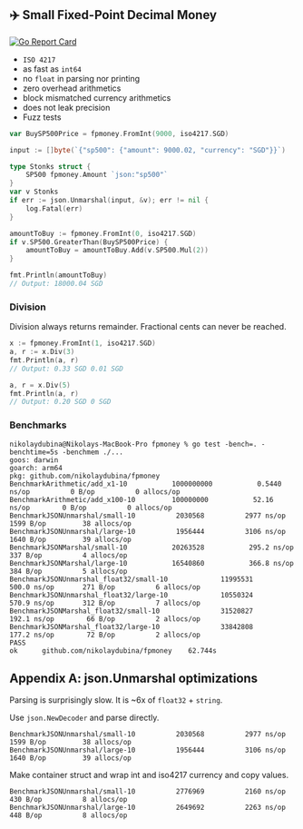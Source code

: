## ✈️ Small Fixed-Point Decimal Money

[![Go Report Card](https://goreportcard.com/badge/github.com/nikolaydubina/fpmoney)](https://goreportcard.com/report/github.com/nikolaydubina/fpmoney)

* `ISO 4217`
* as fast as `int64`
* no `float` in parsing nor printing
* zero overhead arithmetics
* block mismatched currency arithmetics
* does not leak precision
* Fuzz tests

```go
var BuySP500Price = fpmoney.FromInt(9000, iso4217.SGD)

input := []byte(`{"sp500": {"amount": 9000.02, "currency": "SGD"}}`)

type Stonks struct {
    SP500 fpmoney.Amount `json:"sp500"`
}
var v Stonks
if err := json.Unmarshal(input, &v); err != nil {
    log.Fatal(err)
}

amountToBuy := fpmoney.FromInt(0, iso4217.SGD)
if v.SP500.GreaterThan(BuySP500Price) {
    amountToBuy = amountToBuy.Add(v.SP500.Mul(2))
}

fmt.Println(amountToBuy)
// Output: 18000.04 SGD
```

### Division

Division always returns remainder.
Fractional cents can never be reached.

```go
x := fpmoney.FromInt(1, iso4217.SGD)
a, r := x.Div(3)
fmt.Println(a, r)
// Output: 0.33 SGD 0.01 SGD

a, r = x.Div(5)
fmt.Println(a, r)
// Output: 0.20 SGD 0 SGD
```

### Benchmarks

```
nikolaydubina@Nikolays-MacBook-Pro fpmoney % go test -bench=. -benchtime=5s -benchmem ./...
goos: darwin
goarch: arm64
pkg: github.com/nikolaydubina/fpmoney
BenchmarkArithmetic/add_x1-10        	1000000000	         0.5440 ns/op	       0 B/op	       0 allocs/op
BenchmarkArithmetic/add_x100-10      	100000000	        52.16 ns/op	       0 B/op	       0 allocs/op
BenchmarkJSONUnmarshal/small-10      	 2030568	      2977 ns/op	    1599 B/op	      38 allocs/op
BenchmarkJSONUnmarshal/large-10      	 1956444	      3106 ns/op	    1640 B/op	      39 allocs/op
BenchmarkJSONMarshal/small-10        	20263528	       295.2 ns/op	     337 B/op	       4 allocs/op
BenchmarkJSONMarshal/large-10        	16540860	       366.8 ns/op	     384 B/op	       5 allocs/op
BenchmarkJSONUnmarshal_float32/small-10         	11995531	       500.0 ns/op	     271 B/op	       6 allocs/op
BenchmarkJSONUnmarshal_float32/large-10         	10550324	       570.9 ns/op	     312 B/op	       7 allocs/op
BenchmarkJSONMarshal_float32/small-10           	31520827	       192.1 ns/op	      66 B/op	       2 allocs/op
BenchmarkJSONMarshal_float32/large-10           	33842808	       177.2 ns/op	      72 B/op	       2 allocs/op
PASS
ok  	github.com/nikolaydubina/fpmoney	62.744s
```

## Appendix A: json.Unmarshal optimizations

Parsing is surprisingly slow. It is ~6x of `float32` + `string`.

Use `json.NewDecoder` and parse directly.
```
BenchmarkJSONUnmarshal/small-10      	 2030568	      2977 ns/op	    1599 B/op	      38 allocs/op
BenchmarkJSONUnmarshal/large-10      	 1956444	      3106 ns/op	    1640 B/op	      39 allocs/op

```

Make container struct and wrap int and iso4217 currency and copy values.
```
BenchmarkJSONUnmarshal/small-10      	 2776969	      2160 ns/op	     430 B/op	       8 allocs/op
BenchmarkJSONUnmarshal/large-10      	 2649692	      2263 ns/op	     448 B/op	       8 allocs/op
```
